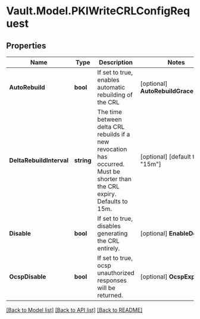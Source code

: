 # Vault.Model.PKIWriteCRLConfigRequest

## Properties

Name | Type | Description | Notes
------------ | ------------- | ------------- | -------------
**AutoRebuild** | **bool** | If set to true, enables automatic rebuilding of the CRL | [optional] **AutoRebuildGracePeriod** | **string** | The time before the CRL expires to automatically rebuild it, when enabled. Must be shorter than the CRL expiry. Defaults to 12h. | [optional] [default to "12h"]
**DeltaRebuildInterval** | **string** | The time between delta CRL rebuilds if a new revocation has occurred. Must be shorter than the CRL expiry. Defaults to 15m. | [optional] [default to "15m"]
**Disable** | **bool** | If set to true, disables generating the CRL entirely. | [optional] **EnableDelta** | **bool** | Whether to enable delta CRLs between authoritative CRL rebuilds | [optional] **Expiry** | **string** | The amount of time the generated CRL should be valid; defaults to 72 hours | [optional] [default to "72h"]
**OcspDisable** | **bool** | If set to true, ocsp unauthorized responses will be returned. | [optional] **OcspExpiry** | **string** | The amount of time an OCSP response will be valid (controls the NextUpdate field); defaults to 12 hours | [optional] [default to "1h"]


[[Back to Model list]](../README.md#documentation-for-models) [[Back to API list]](../README.md#documentation-for-api-endpoints) [[Back to README]](../README.md)

